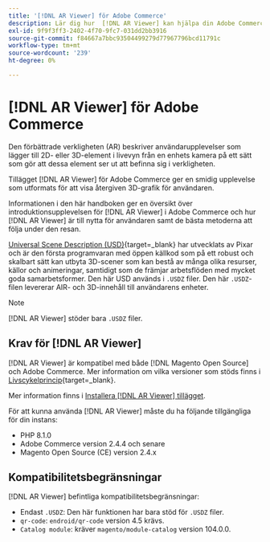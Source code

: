 ```yaml
---
title: '[!DNL AR Viewer] för Adobe Commerce'
description: Lär dig hur  [!DNL AR Viewer] kan hjälpa din Adobe Commerce-instans och hur du kan ta in och konfigurera tillägget.
exl-id: 9f9f3ff3-2402-4f70-9fc7-031dd2bb3916
source-git-commit: f84667a7bbc93504499279d77967796bcd11791c
workflow-type: tm+mt
source-wordcount: '239'
ht-degree: 0%

---
```


# [!DNL AR Viewer] för Adobe Commerce

Den förbättrade verkligheten (AR) beskriver användarupplevelser som lägger till 2D- eller 3D-element i livevyn från en enhets kamera på ett sätt som gör att dessa element ser ut att befinna sig i verkligheten.

Tillägget [!DNL AR Viewer] för Adobe Commerce ger en smidig upplevelse som utformats för att visa återgiven 3D-grafik för användaren.

Informationen i den här handboken ger en översikt över introduktionsupplevelsen för [!DNL AR Viewer] i Adobe Commerce och hur [!DNL AR Viewer] är till nytta för användaren samt de bästa metoderna att följa under den resan.

[Universal Scene Description (USD)](https://www.pixar.com/usd){target=_blank} har utvecklats av Pixar och är den första programvaran med öppen källkod som på ett robust och skalbart sätt kan utbyta 3D-scener som kan bestå av många olika resurser, källor och animeringar, samtidigt som de främjar arbetsflöden med mycket goda samarbetsformer. Den här USD används i `.USDZ` filer. Den här `.USDZ`-filen levererar AIR- och 3D-innehåll till användarens enheter.

>[!NOTE]
>
> [!DNL AR Viewer] stöder bara `.USDZ` filer.

## Krav för [!DNL AR Viewer]

[!DNL AR Viewer] är kompatibel med både [!DNL Magento Open Source] och Adobe Commerce. Mer information om vilka versioner som stöds finns i [Livscykelprincip](https://experienceleague.adobe.com/docs/commerce-operations/release/planning/lifecycle-policy.html){target=_blank}.

Mer information finns i [Installera  [!DNL AR Viewer] tillägget](../catalog/ar-viewer-setup.md).

För att kunna använda [!DNL AR Viewer] måste du ha följande tillgängliga för din instans:

* PHP 8.1.0
* Adobe Commerce version 2.4.4 och senare
* Magento Open Source (CE) version 2.4.x

## Kompatibilitetsbegränsningar

[!DNL AR Viewer] befintliga kompatibilitetsbegränsningar:

* Endast `.USDZ`: Den här funktionen har bara stöd för `.USDZ` filer.
* `qr-code`: `endroid/qr-code` version 4.5 krävs.
* `Catalog module`: kräver `magento/module-catalog` version 104.0.0.

